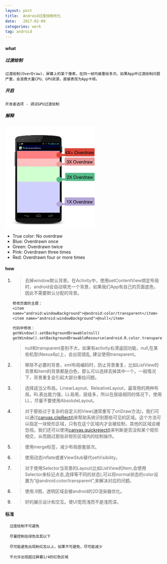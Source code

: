 ```yaml
---
layout: post
title:  Android过度绘制优化
date:   2017-02-09
categories: work
tag: android
---
```


 

#### what ####
 

##### 过渡绘制 #####
 

	过渡绘制(OverDraw)，屏幕上的某个像素，在同一帧内被重绘多次。如果App中过渡绘制问题严重，会浪费大量CPU、GPU资源，直接表现为App卡顿。

##### 开启 #####

	
	开发者选项 - 调试GPU过渡绘制

##### 解释 #####


![示例图](/images/color-key-for-debug-GPU-overdraw-output.png)

- True color: No overdraw
- Blue: Overdrawn once
- Green: Overdrawn twice
- Pink: Overdrawn three times
- Red: Overdrawn four or more times

#### how ####

	

1.  >去掉window默认背景。在Activity中，使用setContentView绑定布局时，android会自动填充一个背景，如果我们App有自己的页面底色，因此不需要默认分配的背景。
	>
    	修改页面的主题：
		<item name="android:windowBackground">@android:color/transparent</item>
    	<item name="android:windowBackground">@null</item>
	>		
		代码中修改：
		getWindow().setBackgroundDrawable(null)
		getWindow().setBackgroundDrawableResource(android.R.color.transparent);

	>	 null和transparent差别不大，如果有activity右滑返回功能，null,在某些机型(Nexus6p)上，会出现错乱, 建议使用transparent。 

2. >移除不必要的背景，xml布局编码时，防止背景重复，比如ListView的背景和item的背景都是白色，那么可以选择去掉其中一个。一般情况下，背景重复会引起大部分重绘问题。

3. >选择适当父布局。LinearLayout、ReleativeLayout，最常用的两种布局。RL表达能力强，LL易用，层级多，所以在层级相同的情况下，使用LL，尽量不要使用AbsoluteLayout。

4. >对于那些过于复杂的自定义的View(通常重写了onDraw方法)，我们可以通过[canvas.clipRect()](https://developer.android.com/reference/android/graphics/Canvas.html)来帮助系统识别那些可见的区域。这个方法可以指定一块矩形区域，只有在这个区域内才会被绘制，其他的区域会被忽视。我们还可以使用[canvas.quickreject()](https://developer.android.com/reference/android/graphics/Canvas.html)来判断是否没和某个矩形相交，从而跳过那些非矩形区域内的绘制操作。

5. >使用merge标签，减少布局嵌套层次。

6. >使用动态inflate或者ViewStub替代setVisibility。

7. >对于使用Selector当背景的Layout(比如ListView的Item,会使用Selector来标记点击,选择等不同的状态),可以将normal状态的color设置为”@android:color/transparent”,来解决对应的问题。

8. >使用.9图，透明区域会被android的2D渲染器优化。

9. >好的展示设计和交互。使UI宽而浅而不是浅而深。


#### 标准 ####

		
	  过度绘制不可避免
	
	  尽量控制在绿色及其以下
	
	  尽可能避免出现粉红及以上，如果不可避免，尽可能减少

	  不允许出现超过屏幕1/4的红色区域
   